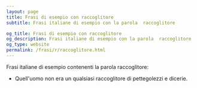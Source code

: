 ```yaml
---
layout: page
title: Frasi di esempio con raccoglitore 
subtitle: Frasi italiane di esempio con la parola  raccoglitore

og_title: Frasi di esempio con raccoglitore 
og_description: Frasi italiane di esempio con la parola  raccoglitore
og_type: website
permalink: /frasi/r/raccoglitore.html
---
```


Frasi italiane di esempio contenenti la parola raccoglitore:


- Quell'uomo non era un qualsiasi raccoglitore di pettegolezzi e dicerie.
